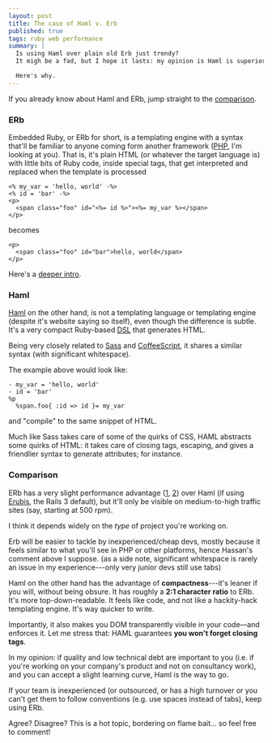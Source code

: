```yaml
---
layout: post
title: The case of Haml v. Erb
published: true
tags: ruby web performance
summary: |
  Is using Haml over plain old Erb just trendy?
  It migh be a fad, but I hope it lasts: my opinion is Haml is superior in every respect to embedded Ruby (or almost any kind of "embedding" templating engine) just like Sass and LESS are to CSS.

  Here's why.
---
```



If you already know about Haml and ERb, jump straight to the [comparison](#comparison).

### ERb

Embedded Ruby, or ERb for short, is a templating engine with a syntax that'll be familiar to anyone coming form another framework ([PHP], I'm looking at you). That is, it's plain HTML (or whatever the target language is) with little bits of Ruby code, inside special tags, that get interpreted and replaced when the template is processed

    <% my_var = 'hello, world' -%>
    <% id = 'bar' -%>
    <p>
      <span class="foo" id="<%= id %>"><%= my_var %></span>
    </p>

becomes

    <p>
      <span class="foo" id="bar">hello, world</span>
    </p>

Here's a [deeper intro](http://rrn.dk/rubys-erb-templating-system).


### Haml

[Haml] on the other hand, is not a templating language or templating engine (despite it's website saying so itself), even though the difference is subtle. It's a very compact Ruby-based [DSL] that generates HTML.

Being very closely related to [Sass] and [CoffeeScript], it shares a similar syntax (with significant whitespace).

The example above would look like:

    - my_var = 'hello, world'
    - id = 'bar'
    %p
      %span.foo{ :id => id }= my_var

and "compile" to the same snippet of HTML.

Much like Sass takes care of some of the quirks of CSS, HAML abstracts some quirks of HTML: it takes care of closing tags, escaping, and gives a friendlier syntax to generate attributes; for instance.


### Comparison

ERb has a very slight performance advantage ([1], [2]) over Haml (if using [Erubis], the Rails 3 default), but it'll only be visible on medium-to-high traffic sites (say, starting at 500 rpm). 

I think it depends widely on the *type* of project you're working on. 

Erb will be easier to tackle by inexperienced/cheap devs, mostly because it feels similar to what you'll see in PHP or other platforms, hence Hassan's comment above I suppose. 
(as a side note, significant whitespace is rarely an issue in my experience---only very junior devs still use tabs) 

Haml on the other hand has the advantage of **compactness**---it's leaner if you will, without being obsure. It has roughly a **2:1 character ratio** to ERb. It's more top-down-readable. It feels like code, and not like a hackity-hack templating engine. It's way quicker to write. 

Importantly, it also makes you DOM transparently visible in your code—and enforces it. Let me stress that: HAML guarantees **you won't forget closing tags**.

In my opinion: if quality and low technical debt are important to you (i.e. if you're working on your company's product and not on consultancy work), and you can accept a slight learning curve, Haml is the way to go.

If your team is inexperienced (or outsourced, or has a high turnover or you can't get them to follow conventions (e.g. use spaces instead of tabs), keep using ERb.


Agree? Disagree? This is a hot topic, bordering on flame bait... so feel free to comment!


[Sass]: http://sass-lang.com/
[CoffeeScript]: http://coffeescript.org/
[DSL]: http://en.wikipedia.org/wiki/Domain-specific_language
[Haml]: http://haml.info/
[PHP]: http://www.php.net/
[deeper intro]: http://rrn.dk/rubys-erb-templating-system
[1]: http://blog.zenspider.com/blog/2009/02/tagz-vs-markaby-builder-haml-erubis.html
[2]: http://nex-3.com/posts/87-haml-benchmark-numbers-for-2-2
[Erubis]: http://www.kuwata-lab.com/erubis/

